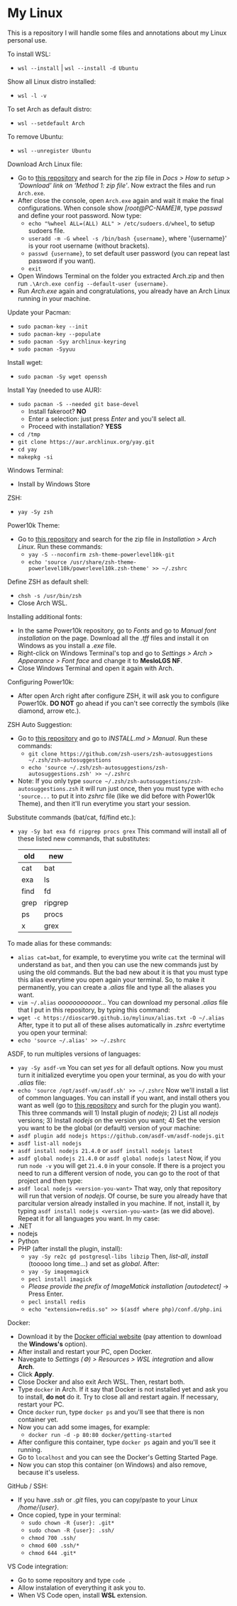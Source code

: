 # My Linux

This is a repository I will handle some files and annotations about my Linux personal use.

To install WSL:
- `wsl --install` | `wsl --install -d Ubuntu`

Show all Linux distro installed:
- `wsl -l -v`

To set Arch as default distro:
- `wsl --setdefault Arch`

To remove Ubuntu:
- `wsl --unregister Ubuntu`

Download Arch Linux file:
- Go to [this repository](https://github.com/yuk7/ArchWSL) and search for the zip file in *Docs > How to setup > 'Download' link on 'Method 1: zip file'*. Now extract the files and run `Arch.exe`.
- After close the console, open `Arch.exe` again and wait it make the final configurations. When console show *[root@PC-NAME]#*, type *passwd* and define your root password. Now type:
    - `echo "%wheel ALL=(ALL) ALL" > /etc/sudoers.d/wheel`, to setup sudoers file.
    - `useradd -m -G wheel -s /bin/bash {username}`, where '{username}' is your root username (without brackets).
    - `passwd {username}`, to set default user password (you can repeat last password if you want).
    - `exit`
- Open Windows Terminal on the folder you extracted Arch.zip and then run `.\Arch.exe config --default-user {username}`.
- Run *Arch.exe* again and congratulations, you already have an Arch Linux running in your machine.

Update your Pacman:
- `sudo pacman-key --init`
- `sudo pacman-key --populate`
- `sudo pacman -Syy archlinux-keyring`
- `sudo pacman -Syyuu`

Install wget:
- `sudo pacman -Sy wget openssh`

Install Yay (needed to use AUR):
- `sudo pacman -S --needed git base-devel`
    - Install fakeroot? **NO**
    - Enter a selection: just press *Enter* and you'll select all.
    - Proceed with installation? **YESS**
- `cd /tmp`
- `git clone https://aur.archlinux.org/yay.git`
- `cd yay`
- `makepkg -si`

Windows Terminal:
- Install by Windows Store

ZSH:
- `yay -Sy zsh`

Power10k Theme:
- Go to [this repository](https://github.com/romkatv/powerlevel10k) and search for the zip file in *Installation > Arch Linux*. Run these commands:
    - `yay -S --noconfirm zsh-theme-powerlevel10k-git`
    - `echo 'source /usr/share/zsh-theme-powerlevel10k/powerlevel10k.zsh-theme' >> ~/.zshrc`

Define ZSH as default shell:
- `chsh -s /usr/bin/zsh`
- Close Arch WSL.

Installing additional fonts:
- In the same Power10k repository, go to *Fonts* and go to *Manual font installation* on the page. Download all the *.tff* files and install it on Windows as you install a *.exe* file.
- Right-click on Windows Terminal's top and go to *Settings > Arch > Appearance > Font face* and change it to **MesloLGS NF**.
- Close Windows Terminal and open it again with Arch.

Configuring Power10k:
- After open Arch right after configure ZSH, it will ask you to configure Power10k. **DO NOT** go ahead if you can't see correctly the symbols (like diamond, arrow etc.).

ZSH Auto Suggestion:
- Go to [this repository](https://github.com/zsh-users/zsh-autosuggestions) and go to *INSTALL.md > Manual*. Run these commands:
    - `git clone https://github.com/zsh-users/zsh-autosuggestions ~/.zsh/zsh-autosuggestions`
    - `echo 'source ~/.zsh/zsh-autosuggestions/zsh-autosuggestions.zsh' >> ~/.zshrc`
- Note: If you only type `source ~/.zsh/zsh-autosuggestions/zsh-autosuggestions.zsh` it will run just once, then you must type with `echo 'source...` to put it into *zshrc* file (like we did before with Power10k Theme), and then it'll run everytime you start your session.

Substitute commands (bat/cat, fd/find etc.):
- `yay -Sy bat exa fd ripgrep procs grex`
This command will install all of these listed new commands, that substitutes:

    | old | new |
    | --- | --- |
    | cat | bat |
    | exa | ls |
    | find | fd |
    | grep | ripgrep |
    | ps | procs |
    | x | grex |

To made alias for these commands:
- `alias cat=bat`, for example, to everytime you write `cat` the terminal will understand as `bat`, and then you can use the new commands just by using the old commands. But the bad new about it is that you must type this alias everytime you open again your terminal. So, to make it permanently, you can create a *.alias* file and type all the aliases you want.
- `vim ~/.alias`
*ooooooooooor...*
You can download my personal *.alias* file that I put in this repository, by typing this command:
- `wget -c https://dioscar90.github.io/mylinux/alias.txt -O ~/.alias`
After, type it to put all of these alises automatically in *.zshrc* evertytime you open your terminal:
- `echo 'source ~/.alias' >> ~/.zshrc`

ASDF, to run multiples versions of languages:
- `yay -Sy asdf-vm`
You can set *yes* for all default options.
Now you must turn it initialized everytime you open your terminal, as you do with your *.alias* file:
- `echo 'source /opt/asdf-vm/asdf.sh' >> ~/.zshrc`
Now we'll install a list of common languages. You can install if you want, and install others you want as well (go to [this repository](https://github.com/asdf-vm/asdf-plugins) and surch for the plugin you want). This three commands will 1) Install plugin of *nodejs*; 2) List all *nodejs* versions; 3) Install *nodejs* on the version you want; 4) Set the version you want to be the global (or default) version of your machine:
- `asdf plugin add nodejs https://github.com/asdf-vm/asdf-nodejs.git`
- `asdf list-all nodejs`
- `asdf install nodejs 21.4.0` or `asdf install nodejs latest`
- `asdf global nodejs 21.4.0` or `asdf global nodejs latest`
Now, if you run `node -v` you will get `21.4.0` in your console.
If there is a project you need to run a different version of node, you can go to the root of that project and then type:
- `asdf local nodejs <version-you-want>`
That way, only that repository will run that version of *nodejs*. Of course, be sure you already have that parcitular version already installed in you machine. If not, install it, by typing `asdf install nodejs <version-you-want>` (as we did above).
Repeat it for all languages you want. In my case:
- .NET
- nodejs
- Python
- PHP (after install the plugin, install):
    - `yay -Sy re2c gd postgresql-libs libzip`
    Then, *list-all*, *install* (tooooo long time...) and set as *global*. After:
    <!-- - `php -m | grep mysql`, and you'll see that MySQL is installed. -->
    <!-- - `php -m | grep imagick`, and you'll see that ImageMagick is **not** installed. -->
    - `yay -Sy imagemagick`
    - `pecl install imagick`
    - *Please provide the prefix of ImageMatick installation [autodetect]* -> Press Enter.
    <!-- - `echo "extension=imagick.so" >> $(asdf where php)/conf.d/php.ini` -->
    <!-- - `php -m | grep imagick`, and you'll see that ImageMagick **is** installed. -->
    - `pecl install redis`
    - `echo "extension=redis.so" >> $(asdf where php)/conf.d/php.ini`

Docker:
- Download it by the [Docker official website](https://www.docker.com/) (pay attention to download the **Windows's** option).
- After install and restart your PC, open Docker.
- Navegate to *Settings (⚙️) > Resources > WSL integration* and allow **Arch**.
- Click **Apply**.
- Close Docker and also exit Arch WSL. Then, restart both.
- Type `docker` in Arch. If it say that Docker is not installed yet and ask you to install, **do not** do it. Try to close all and restart again. If necessary, restart your PC.
- Once `docker` run, type `docker ps` and you'll see that there is non container yet.
- Now you can add some images, for example:
    - `docker run -d -p 80:80 docker/getting-started`
- After configure this container, type `docker ps` again and you'll see it running.
- Go to `localhost` and you can see the Docker's Getting Started Page.
- Now you can stop this container (on Windows) and also remove, because it's useless.

GitHub / SSH:
- If you have *.ssh* or *.git* files, you can copy/paste to your Linux */home/{user}*.
- Once copied, type in your terminal:
    - `sudo chown -R {user}: .git*`
    - `sudo chown -R {user}: .ssh/`
    - `chmod 700 .ssh/`
    - `chmod 600 .ssh/*`
    - `chmod 644 .git*`

VS Code integration:
- Go to some repository and type `code .`
- Allow instalation of everything it ask you to.
- When VS Code open, install **WSL** extension.
